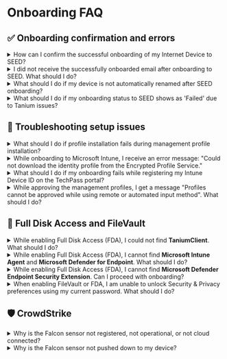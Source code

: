# Onboarding FAQ

## ✅ Onboarding confirmation and errors

<details>
  <summary>How can I confirm the successful onboarding of my Internet Device to SEED?</summary>
  After completing the onboarding process, you should receive a confirmation email within two hours. If not, [raise a service request](https://go.gov.sg/seed-techpass-support).
</details>

<details>
  <summary>I did not receive the successfully onboarded email after onboarding to SEED. What should I do?</summary>
  Possible reasons:

  - Microsoft Defender or any other antivirus solution previously installed on the device was not completely removed before onboarding to SEED.
  - Tanium and Cloudflare were not installed while onboarding to SEED.

  Before raising a service request, confirm the following:
  - Verify if Microsoft Defender is configured correctly on your device.
  - Check if Tanium and Cloudflare are installed. These applications should be automatically installed during device enrolment with SEED. If they are not installed, [raise a service request](https://go.gov.sg/seed-techpass-support).
</details>

<details>
  <summary>What should I do if my device is not automatically renamed after SEED onboarding?</summary>
  This can happen if Defender or any other antivirus already installed on the device was not completely removed before onboarding to SEED. To confirm this, verify if Microsoft Defender is configured correctly on your device.
</details>

<details>
  <summary>What should I do if my onboarding status to SEED shows as 'Failed' due to Tanium issues?</summary>
  Possible reasons for a failed onboarding status include:

  - **Failed (Tanium not installed or configured incorrectly)**: Tanium was either not installed or set up properly.
  - **Failed (Error occurred while tagging device as onboarded)**: An issue occurred while tagging the device as onboarded in Tanium.
  - **Failed (Error occurred while installing endpoint identity tools)**: An error occurred during the installation of the endpoint identity tools.

  To resolve the issue, follow these steps:

  (Troubleshooting steps for mac (Intel), mac (Apple chip), and Windows...)

  If the issue persists after following these steps, please raise an [incident support request](https://go.gov.sg/seed-techpass-support).
</details>

## 🔧 Troubleshooting setup issues

<details>
  <summary>What should I do if profile installation fails during management profile installation?</summary>
  1. Ensure you have received an email confirming that the required SEED onboarding license has been assigned to you. If you have received this confirmation, proceed to step 2.
  2. Navigate to the **Apple** menu > **System Preferences** > **Profiles**.
  3. If you already have an existing **Management Profile**, select it and remove it by clicking the minus icon.
  4. If you encounter difficulties removing the **Management Profile**, uninstall **Company Portal**.
  5. Reinstall [Company Portal](https://go.microsoft.com/fwlink/?linkid=853070).
  6. [Onboard your device to SEED](onboard-device/identify-onboarding-persona).
</details>

<details>
  <summary>While onboarding to Microsoft Intune, I receive an error message: "Could not download the identity profile from the Encrypted Profile Service."</summary>
  One possible reason is your device may have been previously onboarded by another user and was not properly offboarded.  
  Raise a [service request](https://go.gov.sg/seed-techpass-support) with your serial number and follow relevant offboarding steps.
</details>

<details>
  <summary>What should I do if my onboarding fails while registering my Intune Device ID on the TechPass portal?</summary>

  | Reason for failed onboarding | Action required |
  | ---|---|
  | Unexpected Error | [Raise a service request](https://go.gov.sg/seed-techpass-support). |
  | Software Misconfiguration Error | [Raise a service request](https://go.gov.sg/seed-techpass-support). |
  | Endpoint Error | Ensure stable internet > Go to [TechPass Portal](https://portal.techpass.gov.sg) > My Account > SEED Devices > Retry. |
  | Software Installation Error | Restart your device > Retry steps above. |
  | Internal Error | Restart your device > Retry steps above. |
  | DWP device used | You cannot onboard DWP devices. Only Internet Devices are supported. |
</details>

<details>
  <summary>While approving the management profiles, I get a message "Profiles cannot be approved while using remote or automated input method". What should I do?</summary>
  To resolve this issue, upgrade to the [latest macOS version][upgrade-macos] and ensure your Mac has sufficient available disk space before attempting to approve the profiles.
</details>

## 🔐 Full Disk Access and FileVault

<details>
  <summary>While enabling Full Disk Access (FDA), I could not find <b>TaniumClient</b>. What should I do?</summary>
  Run this command in Terminal: `sudo chmod 755 /Library/Tanium/TaniumClient`  
  Then manually add **TaniumClient** to **Full Disk Access** under **Security & Privacy**.
</details>

<details>
  <summary>While enabling Full Disk Access (FDA), I cannot find <b>Microsoft Intune Agent</b> and <b>Microsoft Defender for Endpoint</b>. What should I do?</summary>
  Add them manually:
  - **Microsoft Intune Agent**: `/Library/Intune/Microsoft Intune Agent.app`
  - **Defender**: `/Applications/Microsoft Defender for Endpoint`
</details>

<details>
  <summary>While enabling Full Disk Access (FDA), I cannot find <b>Microsoft Defender Endpoint Security Extension</b>. Can I proceed with onboarding?</summary>
  Yes, continue with onboarding. It should appear within four hours. If not, [raise a service request](https://go.gov.sg/seed-techpass-support).
</details>

<details>
  <summary>When enabling FileVault or FDA, I am unable to unlock Security & Privacy preferences using my current password. What should I do?</summary>
  1. Go to the **Apple** menu > **Lock Screen** or press **Command+Control+Q**.  
  2. Enter your password.  
  3. Follow the prompt to reset your password.
</details>

## 🛡️ CrowdStrike

<details>
  <summary>Why is the Falcon sensor not registered, not operational, or not cloud connected?</summary>

  **macOS**: Ensure Falcon is turned on for Full Disk Access.

  - Go to the Apple menu > System Settings.
  - On the left pane, select Privacy & Security.
  - If prompted, unlock the setting using your Touch ID or enter your device password.
  - Check that Falcon is turned on for Full Disk Access.
</details>

<details>
  <summary>Why is the Falcon sensor not pushed down to my device?</summary>
  
  - Make sure you have the SEED License assigned to you in the [TechPass Portal](https://portal.techpass.gov.sg).
  - **macOS**: Go to the Company Portal, click the three dots, and select **Check status** to sync the device.
  - **Windows**: Go to **Access work or school**, click the **Info** button next to your TechPass account, and then click **Sync**.
  - Restart your computer.
</details>
